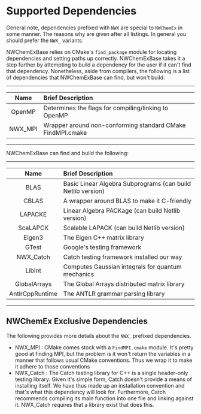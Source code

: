 Supported Dependencies
======================

General note, dependencies prefixed with `NWX` are special to `NWChemEx` in some
manner.  The reasons why are given after all listings.  In general you should
prefer the `NWX_` variants.

NWChemExBase relies on CMake's `find_package` module for locating dependencies
and setting paths up correctly.  NWChemExBase takes it a step further by 
attempting to build a dependency for the user if it can't find that 
dependency.  Nonetheless, aside from compilers, the following is a list of 
dependencies that NWChemExBase can find, but won't build:

--------------------------------------------------------------------------------
| Name            | Brief Description                                          |  
| :-------------: | :--------------------------------------------------------- |   
| OpenMP          | Determines the flags for compiling/linking to OpenMP       |
| NWX_MPI         | Wrapper around non-conforming standard CMake FindMPI.cmake |
--------------------------------------------------------------------------------
  

NWChemExBase can find and build the following:

--------------------------------------------------------------------------------
| Name            | Brief Description                                          |  
| :-------------: | :--------------------------------------------------------- |  
| BLAS            | Basic Linear Algebra Subprograms (can build Netlib version)|
| CBLAS           | A wrapper around BLAS to make it C-friendly                |
| LAPACKE         | Linear Algebra PACKage (can build Netlib version)          |
| ScaLAPCK        | Scalable LAPACK (can build Netlib version)
| Eigen3          | The Eigen C++ matrix library                               |
| GTest           | Google's testing framework                                 |
| NWX_Catch       | Catch testing framework installed our way                  |
| LibInt          | Computes Gaussian integrals for quantum mechanics          |
| GlobalArrays    | The Global Arrays distributed matrix library               |
| AntlrCppRuntime | The ANTLR grammar parsing library                          |
--------------------------------------------------------------------------------

NWChemEx Exclusive Dependencies
-------------------------------

The following provides more details about the `NWX_` prefixed dependencies.

- NWX_MPI : CMake comes stock with a `FindMPI.cmake` module.  It's pretty good
  at finding MPI, but the problem is it won't return the variables in a manner
  that follows usual CMake conventions.  Thus we wrap it to make it adhere to
  those conventions
- NWX_Catch : The Catch testing library for C++ is a single header-only testing 
  library.  Given it's simple form, Catch doesn't provide a means of 
  installing itself.  We have thus made up an installation convention and 
  that's what this dependency will look for.  Furthermore, Catch recommends 
  compiling its main function into one file and linking against it.  NWX_Catch
  requires that a library exist that does this.
 
    
